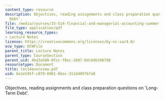 ```yaml
---
content_type: resource
description: Objectives, reading assignments and class preparation questions on 'Long-Term
  Debt'.
file: /media/courses/15-514-financial-and-managerial-accounting-summer-2003/8a1e545fc87009018bec311dd897b7a8_lec14overview.pdf
file_type: application/pdf
learning_resource_types:
- Lecture Notes
license: https://creativecommons.org/licenses/by-nc-sa/4.0/
ocw_type: OCWFile
parent_title: Lecture Notes
parent_type: CourseSection
parent_uid: 4bd3a508-0fcc-f8ec-2607-8dcbdb398798
resourcetype: Document
title: lec14overview.pdf
uid: 8a1e545f-c870-0901-8bec-311dd897b7a8
---
```

Objectives, reading assignments and class preparation questions on 'Long-Term Debt'.